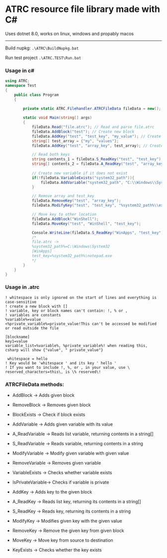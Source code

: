 # ATRC resource file library made with C#

Uses dotnet 8.0, works on linux, windows and propably macos

--- 

Build nupkg: ```.\ATRC\BuildNupkg.bat```

Run test project ```.\ATRC.TEST\Run.bat```

### Usage in c#

```csharp
using ATRC;
namespace Test
{
    public class Program
    {

        private static ATRC.Filehandler.ATRCFileData fileData = new(); // This will contain the file data
        
        static void Main(string[] args)
        {
            fileData.Read("file.atrc"); // Read and parse file.atrc
            fileData.AddBlock("test"); // Create new block
            fileData.AddKey("test", "test_key", "my_value"); // Create new key to test-block with my_value as its value
            string[] test_array = {"my", "values"};
            fileData.AddKey("test", "array_key", test_array); // Create new array key

            // Read both keys
            string contents_1 = fileData.S_ReadKey("test", "test_key"); // Read string key
            string[] contents_2 = fileData.A_ReadKey("test", "array_key"); // Read array key
    
            // Create new variable if it does not exist
            if(!fileData.VariableExists("system32_path")){
                fileData.AddVariable("system32_path", "C:\\Windows\\System32");
            }

            // Remove array and test_key
            fileData.RemoveKey("test", "array_key");
            fileData.ModifyKey("test", "test_key", "%system32_path%\\explorer.exe");

            // Move key to other location
            fileData.AddBlock("WinShell");
            fileData.MoveKey("test", "WinShell", "test_key");

            Console.WriteLine(fileData.S_ReadKey("WinApps", "test_key")); // -> C:\Windows\System32\notepad.exe
            /*
            file.atrc ->
            %system32_path%=C:\Windows\System32
            [WinApps]
            test_key=%system32_path%\notepad.exe
            */
        }
    }
}
```

### Usage in .atrc
```
! whitespace is only ignored on the start of lines and everything is case-sensitive
! create a new block with []
! variable, key or block names can't contain: !, % or ,
! variables are constants
%variable%=value
<%private_variable%=private_value!This can't be accessed be modified or read outside the file

[blockname]
key1=value
variable_list=%variable%, %private_variable%! when reading this, csharp will show {"value", " private_value"}

 whitespace = hello 
! Key would be 'whitespace ' and its key ' hello ' 
! If you want to include !, %, or , in your value, use \
reserved_characters=this\, is \% reserved\!
```

### ATRCFileData methods:

 - AddBlock         -> Adds given block
 
 - RemoveBlock      -> Removes given block

 - BlockExists      -> Check if block exists

 - AddVariable      -> Adds given variable with its value

 - A_ReadVariable   -> Reads list variable, returning contents in a string[]

 - S_ReadVariable   -> Reads variable, returning contents in a string

 - ModifyVariable   -> Modify given variable with given value

 - RemoveVariable   -> Removes given variable

 - VariableExists   -> Checks whether variable exists

 - IsPrivateVariable-> Checks if variable is private

 - AddKey           -> Adds key to the given block

 - A_ReadKey        -> Reads list key, returning its contents in a string[]
 
 - S_ReadKey        -> Reads key, returning its contents in a string

 - ModifyKey        -> Modifies given key with the given value

 - RemoveKey        -> Remove the given key from given block

 - MoveKey          -> Move key from source to destination

 - KeyExists        -> Checks whether the key exists